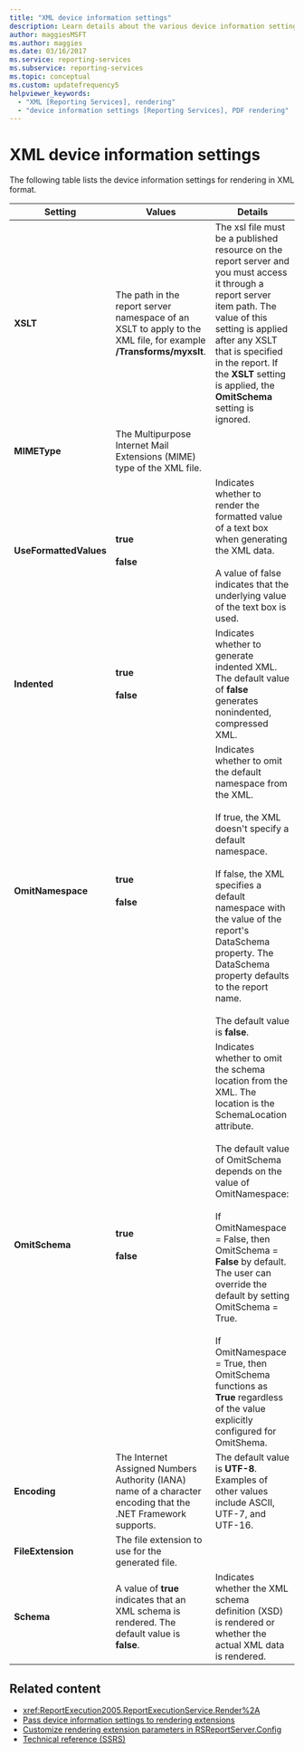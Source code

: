 ```yaml
---
title: "XML device information settings"
description: Learn details about the various device information settings you can use to render in XML format.
author: maggiesMSFT
ms.author: maggies
ms.date: 03/16/2017
ms.service: reporting-services
ms.subservice: reporting-services
ms.topic: conceptual
ms.custom: updatefrequency5
helpviewer_keywords:
  - "XML [Reporting Services], rendering"
  - "device information settings [Reporting Services], PDF rendering"
---
```

# XML device information settings
  The following table lists the device information settings for rendering in XML format.  
  
|Setting|Values|Details|  
|-------------|------------|-------------|  
|**XSLT**|The path in the report server namespace of an XSLT to apply to the XML file, for example **/Transforms/myxslt**.|The xsl file must be a published resource on the report server and you must access it through a report server item path. The value of this setting is applied after any XSLT that is specified in the report. If the **XSLT** setting is applied, the **OmitSchema** setting is ignored.|  
|**MIMEType**|The Multipurpose Internet Mail Extensions (MIME) type of the XML file.||  
|**UseFormattedValues**|**true**<br /><br /> **false**|Indicates whether to render the formatted value of a text box when generating the XML data.<br /><br /> A value of false indicates that the underlying value of the text box is used.|  
|**Indented**|**true**<br /><br /> **false**|Indicates whether to generate indented XML. The default value of **false** generates nonindented, compressed XML.|  
|**OmitNamespace**|**true**<br /><br /> **false**|Indicates whether to omit the default namespace from the XML.<br /><br /> If true, the XML doesn't specify a default namespace.<br /><br /> If false, the XML specifies a default namespace with the value of the report's DataSchema property. The DataSchema property defaults to the report name.<br /><br /> The default value is **false**.|  
|**OmitSchema**|**true**<br /><br /> **false**|Indicates whether to omit the schema location from the XML. The location is the SchemaLocation attribute.<br /><br /> The default value of OmitSchema depends on the value of OmitNamespace:<br /><br /> If OmitNamespace = False, then OmitSchema = **False** by default. The user can override the default by setting OmitSchema = True.<br /><br /> If OmitNamespace = True, then OmitSchema functions as **True** regardless of the value explicitly configured for OmitShema.|  
|**Encoding**|The Internet Assigned Numbers Authority (IANA) name of a character encoding that the .NET Framework supports.|The default value is **UTF-8**. Examples of other values include ASCII, UTF-7, and UTF-16.|  
|**FileExtension**|The file extension to use for the generated file.||  
|**Schema**|A value of **true** indicates that an XML schema is rendered. The default value is **false**.|Indicates whether the XML schema definition (XSD) is rendered or whether the actual XML data is rendered.|  
  
## Related content

- <xref:ReportExecution2005.ReportExecutionService.Render%2A>   
- [Pass device information settings to rendering extensions](../reporting-services/report-server-web-service/net-framework/passing-device-information-settings-to-rendering-extensions.md)   
- [Customize rendering extension parameters in RSReportServer.Config](../reporting-services/customize-rendering-extension-parameters-in-rsreportserver-config.md)   
- [Technical reference &#40;SSRS&#41;](../reporting-services/technical-reference-ssrs.md)  
  
  
